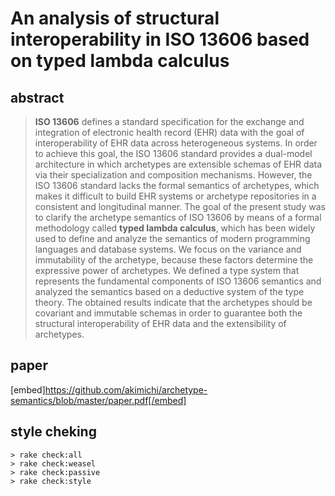# An analysis of structural interoperability in ISO 13606 based on typed lambda calculus

## abstract

> **ISO 13606** defines a standard specification for the exchange and integration of electronic health record (EHR) data with the goal of interoperability of EHR data across heterogeneous systems.
In order to achieve this goal, the ISO 13606 standard provides a dual-model architecture in which archetypes are extensible schemas of EHR data via their specialization and composition mechanisms.
However, the ISO 13606 standard lacks the formal semantics of archetypes, which makes it difficult to build EHR systems or archetype repositories in a consistent and longitudinal manner.
The goal of the present study was to clarify the archetype semantics of ISO 13606 by means of a formal methodology called **typed lambda calculus**, which has been widely used to define and analyze the semantics of modern programming languages and database systems.
We focus on the variance and immutability of the archetype, because these factors determine the expressive power of archetypes.
We defined a type system that represents the fundamental components of ISO 13606 semantics and analyzed the semantics based on a deductive system of the type theory.
The obtained results indicate that the archetypes should be covariant and immutable schemas in order to guarantee both the structural interoperability of EHR data and the extensibility of archetypes.


## paper

[embed]https://github.com/akimichi/archetype-semantics/blob/master/paper.pdf[/embed]

## style cheking

~~~
> rake check:all
> rake check:weasel
> rake check:passive
> rake check:style
~~~

